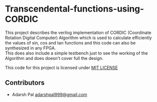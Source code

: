 # Transcendental-functions-using-CORDIC
This project describes the verilog implementation of CORDIC (Coordinate Rotation Digital Computer) Algorithm which is used to calculate efficiently the values of sin, cos and tan functions and this code can also be synthesized in any FPGA.  
This does also include a simple testbench just to see the working of the Algorithm and does doesn't cover full the design.  

This code for this project is licensed under [MIT LICENSE](License.md)

## Contributors
- Adarsh Pal <adarshpal999@gmail.com>
